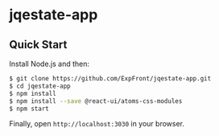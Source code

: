 # jqestate-app

## Quick Start

Install Node.js and then:

```sh
$ git clone https://github.com/ExpFront/jqestate-app.git
$ cd jqestate-app
$ npm install
$ npm install --save @react-ui/atoms-css-modules
$ npm start
```

Finally, open `http://localhost:3030` in your browser.
